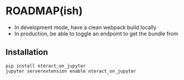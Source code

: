 # ROADMAP(ish)

* In development mode, have a clean webpack build locally
* In production, be able to toggle an endpoint to get the bundle from

## Installation

```
pip install nteract_on_jupyter
jupyter serverextension enable nteract_on_jupyter
```
